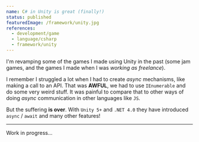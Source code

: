 ```yaml
---
name: C# in Unity is great (finally!)
status: published
featuredImage: /framework/unity.jpg
references:
  - development/game
  - language/csharp
  - framework/unity
---
```


I'm revamping some of the games I made using Unity in the past (some jam games, and the games I made when I was _working as freelance_).

I remember I struggled a lot when I had to create _async_ mechanisms, like making a call to an API. That was **AWFUL**, we had to use `IEnumerable` and do some very weird stuff. It was painful to compare that to other ways of doing _async_ communication in other languages like `JS`.

But the suffering **is over**. With `Unity 5+` and `.NET 4.0` they have introduced `async` / `await` and many other features!

---

Work in progress...
